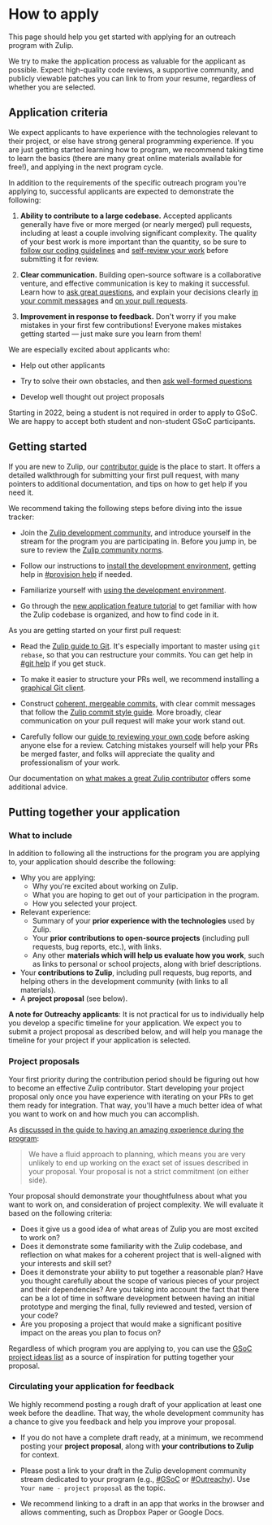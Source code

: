 # How to apply

This page should help you get started with applying for an outreach program
with Zulip.

We try to make the application process as valuable for the applicant as
possible. Expect high-quality code reviews, a supportive community, and
publicly viewable patches you can link to from your resume, regardless of
whether you are selected.

## Application criteria

We expect applicants to have experience with the technologies relevant
to their project, or else have strong general programming
experience. If you are just getting started learning how to program,
we recommend taking time to learn the basics (there are many great
online materials available for free!), and applying in the next
program cycle.

In addition to the requirements of the specific outreach program
you're applying to, successful applicants are expected to demonstrate
the following:

1. **Ability to contribute to a large codebase.** Accepted applicants
   generally have five or more merged (or nearly merged) pull
   requests, including at least a couple involving significant
   complexity. The quality of your best work is more important than
   the quantity, so be sure to [follow our coding
   guidelines](../contributing/code-style.md) and [self-review your
   work](../contributing/code-reviewing.md#reviewing-your-own-code)
   before submitting it for review.

2. **Clear communication.** Building open-source software is a collaborative
   venture, and effective communication is key to making it successful. Learn
   how to [ask great questions](../contributing/asking-great-questions.md), and
   explain your decisions clearly [in your commit
   messages](../contributing/version-control.md#commit-discipline) and [on your
   pull requests](../contributing/reviewable-prs.md).

3. **Improvement in response to feedback.** Don't worry if you make
   mistakes in your first few contributions! Everyone makes mistakes
   getting started — just make sure you learn from them!

We are especially excited about applicants who:

- Help out other applicants

- Try to solve their own obstacles, and then [ask well-formed
  questions](/contributing/asking-great-questions)

- Develop well thought out project proposals

Starting in 2022, being a student is not required in order to apply to
GSoC. We are happy to accept both student and non-student GSoC
participants.

## Getting started

If you are new to Zulip, our [contributor
guide](../contributing/contributing.md) is the place to start. It
offers a detailed walkthrough for submitting your first pull request,
with many pointers to additional documentation, and tips on how to get
help if you need it.

We recommend taking the following steps before diving into the issue tracker:

- Join the [Zulip development
  community](https://zulip.com/development-community/), and introduce yourself
  in the stream for the program you are participating in. Before you jump in, be
  sure to review the [Zulip community
  norms](https://zulip.com/development-community/).

- Follow our instructions to [install the development
  environment](../development/overview.md), getting help in [#provision
  help](https://chat.zulip.org/#narrow/stream/21-provision-help) if needed.

- Familiarize yourself with [using the development
  environment](../development/using.md).

- Go through the [new application feature
  tutorial](../tutorials/new-feature-tutorial.md) to get familiar with how the
  Zulip codebase is organized, and how to find code in it.

As you are getting started on your first pull request:

- Read the [Zulip guide to Git](../git/overview.md). It's especially important
  to master using `git rebase`, so that you can restructure your commits. You can
  get help in [#git help](https://chat.zulip.org/#narrow/stream/44-git-help) if
  you get stuck.

- To make it easier to structure your PRs well, we recommend installing a
  [graphical Git client](../git/setup.md#get-a-graphical-client).

- Construct [coherent, mergeable
  commits](../contributing/version-control.md#commit-discipline), with clear
  commit messages that follow the [Zulip commit style
  guide](../contributing/version-control.md#commit-messages). More broadly, clear
  communication on your pull request will make your work stand out.

- Carefully follow our [guide to reviewing your own
  code](../contributing/code-reviewing.md) before asking anyone else for a
  review. Catching mistakes yourself will help your PRs be merged faster, and
  folks will appreciate the quality and professionalism of your work.

Our documentation on [what makes a great Zulip
contributor](../contributing/contributing.md#what-makes-a-great-zulip-contributor)
offers some additional advice.

## Putting together your application

### What to include

In addition to following all the instructions for the program you are applying
to, your application should describe the following:

- Why you are applying:
  - Why you're excited about working on Zulip.
  - What you are hoping to get out of your participation in the program.
  - How you selected your project.
- Relevant experience:
  - Summary of your **prior experience with the technologies** used by Zulip.
  - Your **prior contributions to open-source projects** (including pull requests, bug
    reports, etc.), with links.
  - Any other **materials which will help us evaluate how you work**, such as
    links to personal or school projects, along with brief descriptions.
- Your **contributions to Zulip**, including pull requests, bug reports, and helping
  others in the development community (with links to all materials).
- A **project proposal** (see below).

**A note for Outreachy applicants**: It is not practical for us to individually
help you develop a specific timeline for your application. We expect you to
submit a project proposal as described below, and will help you manage the
timeline for your project if your application is selected.

### Project proposals

Your first priority during the contribution period should be figuring out how to
become an effective Zulip contributor. Start developing your project proposal
only once you have experience with iterating on your PRs to get them ready for
integration. That way, you'll have a much better idea of what you want to work
on and how much you can accomplish.

As [discussed in the guide to having an amazing experience during the
program](./experience.md#what-about-my-proposal):

> We have a fluid approach to planning, which means you are very unlikely to end
> up working on the exact set of issues described in your proposal. Your proposal
> is not a strict commitment (on either side).

Your proposal should demonstrate your thoughtfulness about what you want to work
on, and consideration of project complexity. We will evaluate it based on the
following criteria:

- Does it give us a good idea of what areas of Zulip you are most excited to
  work on?
- Does it demonstrate some familiarity with the Zulip codebase, and reflection
  on what makes for a coherent project that is well-aligned with your interests
  and skill set?
- Does it demonstrate your ability to put together a reasonable plan? Have you
  thought carefully about the scope of various pieces of your project and their
  dependencies? Are you taking into account the fact that there can be a lot of
  time in software development between having an initial prototype and merging
  the final, fully reviewed and tested, version of your code?
- Are you proposing a project that would make a significant positive impact on the
  areas you plan to focus on?

Regardless of which program you are applying to, you can use the [GSoC project
ideas list](./gsoc.md#project-ideas-by-area) as a source of inspiration for
putting together your proposal.

### Circulating your application for feedback

We highly recommend posting a rough draft of your application at least one week
before the deadline. That way, the whole development community has a chance to
give you feedback and help you improve your proposal.

- If you do not have a complete draft ready, at a minimum, we recommend posting
  your **project proposal**, along with **your contributions to Zulip** for
  context.

- Please post a link to your draft in the Zulip development community
  stream dedicated to your program (e.g.,
  [#GSoC](https://chat.zulip.org/#narrow/stream/14-GSoC) or
  [#Outreachy](https://chat.zulip.org/#narrow/stream/391-Outreachy)). Use
  `Your name - project proposal` as the topic.

- We recommend linking to a draft in an app that works in the browser and allows
  commenting, such as Dropbox Paper or Google Docs.
